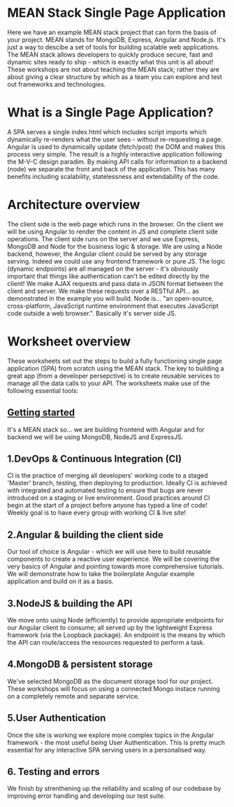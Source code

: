 # MEAN Stack Single Page Application
Here we have an example MEAN stack project that can form the basis of your project. MEAN stands for MongoDB, Express, Angular and Node.js. It's just a way to descibe a set of tools for building scalable web applications. The MEAN stack allows developers to quickly produce secure, fast and dynamic sites ready to ship - which is exactly what this unit is all about! These workshops are not about teaching the MEAN stack; rather they are about giving a clear structure by which as a team you can explore and test out frameworks and technologies. 

# What is a Single Page Application?
A SPA serves a single index.html which includes script imports which dynamically re-renders what the user sees - without re-requesting a page. Angular is used to dynamically update (fetch/post) the DOM and makes this process very simple. The result is a highly interactive application following the M-V-C design paradim. By making API calls for information to a backend (node) we separate the front and back of the application. This has many benefits including scalability, statelessness and extendability of the code.

# Architecture overview
The client side is the web page which runs in the browser. On the client we will be using Angular to render the content in JS and complete client side operations. The client side runs on the server and we use Express, MongoDB and Node for the business logic & storage. We are using a Node backend, however, the Angular client could be served by any storage serving. Indeed we could use any frontend framework or pure JS. The logic (dynamic endpoints) are all managed on the server - it's obviously important that things like authentication can't be edited directly by the client!  We make AJAX requests and pass data in JSON format between the client and server. We make these requests over a RESTful API... as demonstrated in the example you will build. Node is... "an open-source, cross-platform, JavaScript runtime environment that executes JavaScript code outside a web browser.". Basically it's server side JS.

# Worksheet overview
These worksheets set out the steps to build a fully functioning single page application (SPA) from scratch using the MEAN stack. The key to building a great app (from a developer persepctive) is to create reusable services to manage all the data calls to your API. The worksheets make use of the following essential tools:

## [Getting started](dev/Worksheets/0_gettingstarted.md)
It's a MEAN stack so... we are building frontend with Angular and for backend we will be using MongoDB, NodeJS and ExpressJS.

## 1.DevOps & Continuous Integration (CI)
CI is the practice of merging all developers' working code to a staged 'Master' branch, testing, then deploying to production. Ideally CI is achieved with integrated and automated testing to ensure that bugs are never introduced on a staging or live environment. Good practices around CI begin at the start of a project before anyone has typed a line of code! Weekly goal is to have every group with working CI & live site!

## 2.Angular & building the client side
Our tool of choice is Angular - which we will use here to build reusable components to create a reactive user experience. We will be covering the very basics of Angular and pointing towards more comprehensive tutorials. We will demonstrate how to take the boilerplate Angular example application and build on it as a basis. 

## 3.NodeJS & building the API
We move onto using Node (efficiently) to provide appropriate endpoints for our Angular client to consume; all served up by the lightweight Express framework (via the Loopback package). An endpoint is the means by which the API can route/access the resources requested to perform a task.

## 4.MongoDB & persistent storage
We've selected MongoDB as the document storage tool for our project. These workshops will focus on using a connected Mongo instace running on a completely remote and separate service. 

## 5.User Authentication
Once the site is working we explore more complex topics in the Angular framework - the most useful being User Authentication. This is pretty much essential for any interactive SPA serving users in a personalised way. 

## 6. Testing and errors
We finish by strenthening up the reliability and scaling of our codebase by improving error handling and developing our test suite. 




